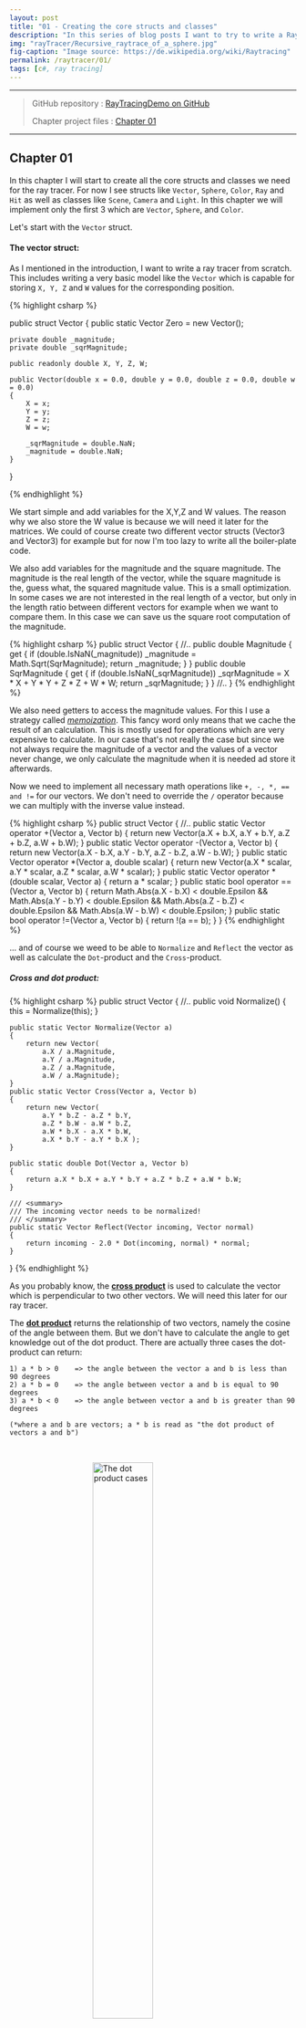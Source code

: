 ```yaml
---
layout: post
title: "01 - Creating the core structs and classes"
description: "In this series of blog posts I want to try to write a RayTracer from scratch using plain C#"
img: "rayTracer/Recursive_raytrace_of_a_sphere.jpg"
fig-caption: "Image source: https://de.wikipedia.org/wiki/Raytracing"
permalink: /raytracer/01/
tags: [c#, ray tracing]
---
```


---

> GitHub repository : [RayTracingDemo on GitHub](https://github.com/Cxyda/RayTracingDemo)
>
> Chapter project files : [Chapter 01](https://github.com/Cxyda/RayTracingDemo/commit/ba8242f9adb523fa11356774da350c726eee9dbb)

---


## Chapter 01

In this chapter I will start to create all the core structs and classes we need for the ray tracer. For now I see structs like `Vector`, `Sphere`, `Color`, `Ray` and `Hit` as well as classes like `Scene`, `Camera` and `Light`. In this chapter we will implement only the first 3 which are `Vector`, `Sphere`, and `Color`.

Let's start with the `Vector` struct.
 
#### The vector struct:

As I mentioned in the introduction, I want to write a ray tracer from scratch. This includes writing a very basic model like the `Vector` which is capable for storing `X, Y, Z` and `W` values for the corresponding position.



{% highlight csharp %}

public struct Vector
{
    public static Vector Zero = new Vector();
    
    private double _magnitude;
    private double _sqrMagnitude;
    
    public readonly double X, Y, Z, W;
    
    public Vector(double x = 0.0, double y = 0.0, double z = 0.0, double w = 0.0)
    {
        X = x;
        Y = y;
        Z = z;
        W = w;

        _sqrMagnitude = double.NaN;
        _magnitude = double.NaN;
    }
}

{% endhighlight %}

We start simple and add variables for the X,Y,Z and W values. The reason why we also store the W value is because we will need it later for the matrices. We could of course create two different vector structs (Vector3 and Vector3) for example but for now I'm too lazy to write all the boiler-plate code.

We also add variables for the magnitude and the square magnitude. The magnitude is the real length of the vector, while the square magnitude is the, guess what, the squared magnitude value. This is a small optimization. In some cases we are not interested in the real length of a vector, but only in the length ratio between different vectors for example when we want to compare them. In this case we can save us the square root computation of the magnitude.

{% highlight csharp %}
public struct Vector
{
    //..
    public double Magnitude
    {
        get
        {
            if (double.IsNaN(_magnitude))
                _magnitude = Math.Sqrt(SqrMagnitude);
            return _magnitude;
        }
    }
    public double SqrMagnitude
    {
        get
        {
            if (double.IsNaN(_sqrMagnitude))
                _sqrMagnitude = X * X + Y * Y + Z * Z + W * W;
            return _sqrMagnitude;
        }
    }
    //..
}
{% endhighlight %}

We also need getters to access the magnitude values. For this I use a strategy called *[memoization](https://en.wikipedia.org/wiki/Memoization)*. 
This fancy word only means that we cache the result of an calculation. This is mostly used for operations which are very 
expensive to calculate. In our case that's not really the case but since we not always require the magnitude of a vector 
and the values of a vector never change, we only calculate the magnitude when it is needed ad store it afterwards.

Now we need to implement all necessary math operations like `+, -, *, == and !=` for our vectors. We don't need to override the `/` operator because we can multiply with the inverse value instead.

{% highlight csharp %}
public struct Vector
{
    //..
    public static Vector operator +(Vector a, Vector b)
    {
        return new Vector(a.X + b.X, a.Y + b.Y, a.Z + b.Z, a.W + b.W);
    }
    public static Vector operator -(Vector a, Vector b)
    {
        return new Vector(a.X - b.X, a.Y - b.Y, a.Z - b.Z, a.W - b.W);
    }
    public static Vector operator *(Vector a, double scalar)
    {
        return new Vector(a.X * scalar, a.Y * scalar, a.Z * scalar, a.W * scalar);
    }
    public static Vector operator *(double scalar, Vector a)
    {
        return a * scalar;
    }
    public static bool operator ==(Vector a, Vector b)
    {
        return Math.Abs(a.X - b.X) < double.Epsilon &&
               Math.Abs(a.Y - b.Y) < double.Epsilon &&
               Math.Abs(a.Z - b.Z) < double.Epsilon &&
               Math.Abs(a.W - b.W) < double.Epsilon;
    }
    public static bool operator !=(Vector a, Vector b)
    {
        return !(a == b);
    }
}
{% endhighlight %}

... and of course we weed to be able to `Normalize` and `Reflect` the vector as well as calculate the `Dot`-product and the `Cross`-product.

##### Cross and dot product:

{% highlight csharp %}
public struct Vector
{
    //..
    public void Normalize()
    {
        this = Normalize(this);
    }

    public static Vector Normalize(Vector a)
    {
        return new Vector(
            a.X / a.Magnitude, 
            a.Y / a.Magnitude, 
            a.Z / a.Magnitude, 
            a.W / a.Magnitude);
    }
    public static Vector Cross(Vector a, Vector b)
    {
        return new Vector(
            a.Y * b.Z - a.Z * b.Y,
            a.Z * b.W - a.W * b.Z,
            a.W * b.X - a.X * b.W, 
            a.X * b.Y - a.Y * b.X );
    }

    public static double Dot(Vector a, Vector b)
    {
        return a.X * b.X + a.Y * b.Y + a.Z * b.Z + a.W * b.W;
    }

    /// <summary>
    /// The incoming vector needs to be normalized!
    /// </summary>
    public static Vector Reflect(Vector incoming, Vector normal)
    {
        return incoming - 2.0 * Dot(incoming, normal) * normal;
    }
}
{% endhighlight %}


As you probably know, the **[cross product](https://en.wikipedia.org/wiki/Cross_product)** is used to calculate the vector which is perpendicular to two other vectors. 
We will need this later for our ray tracer.

The **[dot product](https://en.wikipedia.org/wiki/Dot_product)** returns the relationship of two vectors, namely the cosine of the angle between them. But we don't have to calculate the angle to get knowledge out of the dot product. There are actually three cases the dot-product can return:

    1) a * b > 0    => the angle between the vector a and b is less than 90 degrees
    2) a * b = 0    => the angle between vector a and b is equal to 90 degrees
    3) a * b < 0    => the angle between vector a and b is greater than 90 degrees

    (*where a and b are vectors; a * b is read as "the dot product of vectors a and b")

<br>

<figure>
<img src="{{site.baseurl}}/assets/img/rayTracer/dot-product.png"
     alt="The dot product cases"
     style="margin-left: auto; margin-right: auto; display: block; width:50%" />
<figcaption>Fig.1 - The different dot product cases.</figcaption>
</figure>

---

#### The Color struct:

The `Color` struct represents the basic functionality we need to implement different colors in our ray tracer. A color 
will be represented by 4 float values (R, G, B, A) in the range of [0.0f, 1.0f], if we allow HDR colors we would not clamp 
the color at 1.0f but let the value exceed this limit. Those values represent of course the 4 different channels red (R), 
green (G), blue (B) and alpha (A)

{% highlight csharp %}
public struct Color
{
    public readonly float R;
    public readonly float G;
    public readonly float B;
    public readonly float A;
    public readonly bool HdrColor;

    public Color(float r, float g, float b, float a = 1f, bool hdrColor = false)
    {
        R = r;
        G = g;
        B = b;
        A = a;
        HdrColor = hdrColor;
        
        A = Clamp(A);
        if (HdrColor) return;

        R = Clamp(R);
        G = Clamp(G);
        B = Clamp(B);
    }

    private float Clamp(float value)
    {
        if (value < 0)
            value = 0f;

        else if (value > 1f)
            value = 1f;

        return value;
    }
}
{% endhighlight %}

We also need functionality to add colors together and multiply them. In both cases we just add / multiply each channel 
value with the corresponding channel value of the other color. This means that when we add colors together, the resulting 
color will be brighter and when we multiply, it will be darker (as long as we don't use HDR colors).

{% highlight csharp %}
public struct Vector
{
    //..
    public static Color operator +(Color a, Color b)
    {
        return new Color(a.R + b.R, 
                         a.G + b.G, 
                         a.B + b.B, 
                         a.A + b.A, a.HdrColor || b.HdrColor);
    }
    public static Color operator *(Color a, double intensity)
    {
        return a * (float) intensity;
    }
    public static Color operator *(Color a, float intensity)
    {
        return new Color(a.R * intensity,
                         a.G * intensity, 
                         a.B * intensity, 
                         a.A * intensity, a.HdrColor);
    }
    public static Color operator *(Color a, Color b)
    {
        return new Color(a.R * b.R, 
                         a.G * b.G, 
                         a.B * b.B, 
                         a.A * b.A, a.HdrColor || b.HdrColor);
    }
}
{% endhighlight %}

Ok! Now we implemented `Vector`s and `Color`s in our ray tracer, but we need some more data structures before we finally 
can see something. For example some geometric objects!

---

#### The Sphere struct

The first shape we implement will be the sphere. This is the simplest object when it comes to calculation of it's surface and intersections. 
I is indeed very simple and might be simpler then you might expect.

{% highlight csharp %}
public struct Sphere
{
    public int Id { get; }

    public readonly Vector Center;
    public readonly double Radius;
    
    public Sphere(int id, Vector center, double radius)
    {
        Id = id;
        Center = center;
        Radius = radius;
    }
}
{% endhighlight %}

That's it! (for now). Super simple. We just need a vector which specifies its position and a radius value. The id is a unique identifier we will need later. 
Now we can represent spheres in our scenes. Wait! Scenes?


That's it for this chapter. We did some ground work for our ray tracer. Next chapter we will implement the remaining structs and classes and see the first ray traced results!


Read: [previous](/blog/raytracer/00/) | next